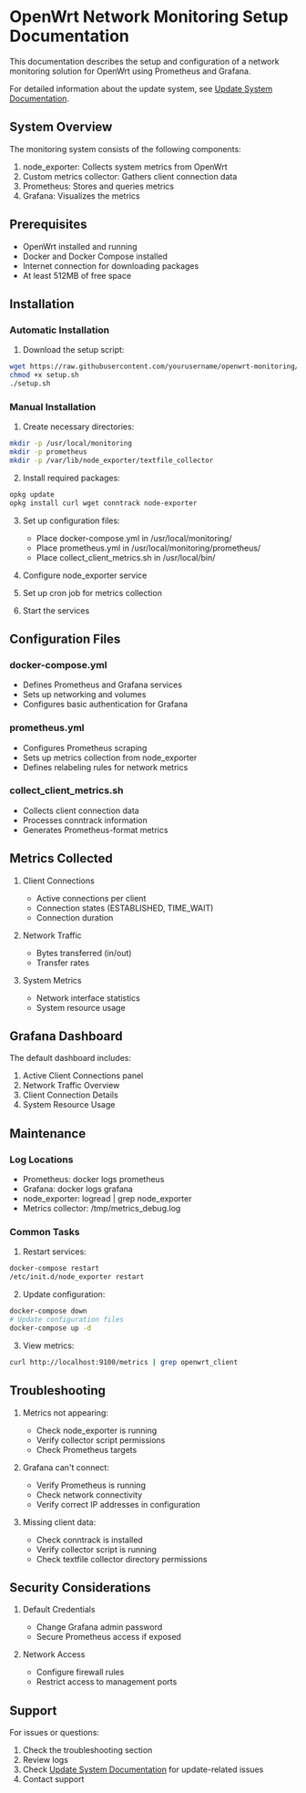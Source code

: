 # OpenWrt Network Monitoring Setup Documentation

This documentation describes the setup and configuration of a network monitoring solution for OpenWrt using Prometheus and Grafana.

For detailed information about the update system, see [Update System Documentation](updates.md).

## System Overview

The monitoring system consists of the following components:

1. node_exporter: Collects system metrics from OpenWrt
2. Custom metrics collector: Gathers client connection data
3. Prometheus: Stores and queries metrics
4. Grafana: Visualizes the metrics

## Prerequisites

- OpenWrt installed and running
- Docker and Docker Compose installed
- Internet connection for downloading packages
- At least 512MB of free space

## Installation

### Automatic Installation

1. Download the setup script:
```bash
wget https://raw.githubusercontent.com/yourusername/openwrt-monitoring/main/setup.sh
chmod +x setup.sh
./setup.sh
```

### Manual Installation

1. Create necessary directories:
```bash
mkdir -p /usr/local/monitoring
mkdir -p prometheus
mkdir -p /var/lib/node_exporter/textfile_collector
```

2. Install required packages:
```bash
opkg update
opkg install curl wget conntrack node-exporter
```

3. Set up configuration files:
   - Place docker-compose.yml in /usr/local/monitoring/
   - Place prometheus.yml in /usr/local/monitoring/prometheus/
   - Place collect_client_metrics.sh in /usr/local/bin/

4. Configure node_exporter service
5. Set up cron job for metrics collection
6. Start the services

## Configuration Files

### docker-compose.yml
- Defines Prometheus and Grafana services
- Sets up networking and volumes
- Configures basic authentication for Grafana

### prometheus.yml
- Configures Prometheus scraping
- Sets up metrics collection from node_exporter
- Defines relabeling rules for network metrics

### collect_client_metrics.sh
- Collects client connection data
- Processes conntrack information
- Generates Prometheus-format metrics

## Metrics Collected

1. Client Connections
   - Active connections per client
   - Connection states (ESTABLISHED, TIME_WAIT)
   - Connection duration

2. Network Traffic
   - Bytes transferred (in/out)
   - Transfer rates

3. System Metrics
   - Network interface statistics
   - System resource usage

## Grafana Dashboard

The default dashboard includes:
1. Active Client Connections panel
2. Network Traffic Overview
3. Client Connection Details
4. System Resource Usage

## Maintenance

### Log Locations
- Prometheus: docker logs prometheus
- Grafana: docker logs grafana
- node_exporter: logread | grep node_exporter
- Metrics collector: /tmp/metrics_debug.log

### Common Tasks

1. Restart services:
```bash
docker-compose restart
/etc/init.d/node_exporter restart
```

2. Update configuration:
```bash
docker-compose down
# Update configuration files
docker-compose up -d
```

3. View metrics:
```bash
curl http://localhost:9100/metrics | grep openwrt_client
```

## Troubleshooting

1. Metrics not appearing:
   - Check node_exporter is running
   - Verify collector script permissions
   - Check Prometheus targets

2. Grafana can't connect:
   - Verify Prometheus is running
   - Check network connectivity
   - Verify correct IP addresses in configuration

3. Missing client data:
   - Check conntrack is installed
   - Verify collector script is running
   - Check textfile collector directory permissions

## Security Considerations

1. Default Credentials
   - Change Grafana admin password
   - Secure Prometheus access if exposed

2. Network Access
   - Configure firewall rules
   - Restrict access to management ports

## Support

For issues or questions:
1. Check the troubleshooting section
2. Review logs
3. Check [Update System Documentation](updates.md) for update-related issues
4. Contact support
